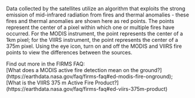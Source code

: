 <p>Data collected by the satellites utilize an algorithm that exploits the strong emission of mid-infrared radiation from fires and thermal anomalies - these fires and thermal anomalies are shown here as red points.  The points represent the center of a pixel within which one or multiple fires have occurred. For the MODIS instrument, the point represents the center of a 1km pixel; for the VIIRS instrument, the point represents the center of a 375m pixel. Using the eye icon, turn on and off the MODIS and VIIRS fire points to view the differences between the sources.
</p>
Find out more in the FIRMS FAQ:<br>
[What does a MODIS active fire detection mean on the ground?](https://earthdata.nasa.gov/faq/firms-faq#ed-modis-fire-onground);<br>
[What is the VIIRS 375 m Active Fire Product?](https://earthdata.nasa.gov/faq/firms-faq#ed-viirs-375m-product)
